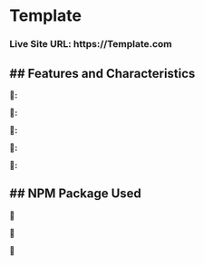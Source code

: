 <h1><strong>Template</strong></h1>

<h3>Live Site URL: https://Template.com</h3>

<h2><strong>## Features and Characteristics</strong></h2>

<p><strong>🔸:</strong>  </p>
<p><strong>🔸:</strong>  </p>
<p><strong>🔸:</strong>  </p>
<p><strong>🔸:</strong>  </p>
<p><strong>🔸:</strong>  </p>

<h2><strong>## NPM Package Used
</strong></h2>

<p><strong>🔸</strong></p>
<p><strong>🔸</strong></p>
<p><strong>🔸</strong></p>
